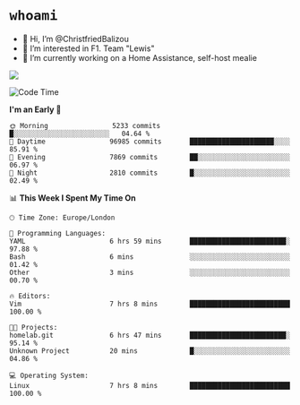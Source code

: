 # `whoami`

- 👋 Hi, I’m @ChristfriedBalizou
- 👀 I’m interested in F1. Team "Lewis"
- 🌱 I’m currently working on a Home Assistance, self-host mealie
<!--
- 💞️ I’m looking to collaborate on
- 📫 How to reach me /dev/stdin
-->


![](https://github-readme-stats.vercel.app/api?username=Christfriedbalizou&show_icons=true&hide_title=true&theme=solarized-dark&count_private=true&hide=stars)
<!-- 
  ![](https://github-readme-stats.vercel.app/api/top-langs/?username=Christfriedbalizou&show_icons=true&hide_title=true&theme=solarized-dark&layout=compact&show_icons=true&count_private=false)
-->


<!--START_SECTION:waka-->
![Code Time](http://img.shields.io/badge/Code%20Time-41%20hrs%2017%20mins-blue)

**I'm an Early 🐤** 

```text
🌞 Morning                5233 commits        █░░░░░░░░░░░░░░░░░░░░░░░░   04.64 % 
🌆 Daytime                96985 commits       █████████████████████░░░░   85.91 % 
🌃 Evening                7869 commits        ██░░░░░░░░░░░░░░░░░░░░░░░   06.97 % 
🌙 Night                  2810 commits        █░░░░░░░░░░░░░░░░░░░░░░░░   02.49 % 
```


📊 **This Week I Spent My Time On** 

```text
🕑︎ Time Zone: Europe/London

💬 Programming Languages: 
YAML                     6 hrs 59 mins       ████████████████████████░   97.88 % 
Bash                     6 mins              ░░░░░░░░░░░░░░░░░░░░░░░░░   01.42 % 
Other                    3 mins              ░░░░░░░░░░░░░░░░░░░░░░░░░   00.70 % 

🔥 Editors: 
Vim                      7 hrs 8 mins        █████████████████████████   100.00 % 

🐱‍💻 Projects: 
homelab.git              6 hrs 47 mins       ████████████████████████░   95.14 % 
Unknown Project          20 mins             █░░░░░░░░░░░░░░░░░░░░░░░░   04.86 % 

💻 Operating System: 
Linux                    7 hrs 8 mins        █████████████████████████   100.00 % 
```


<!--END_SECTION:waka-->


<!---
ChristfriedBalizou/ChristfriedBalizou is a ✨ special ✨ repository because its `README.md` (this file) appears on your GitHub profile.
You can click the Preview link to take a look at your changes.
--->
